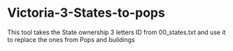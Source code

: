 # Victoria-3-States-to-pops
This tool takes the State ownership 3 letters ID from 00_states.txt and use it to replace the ones from Pops and buildings
